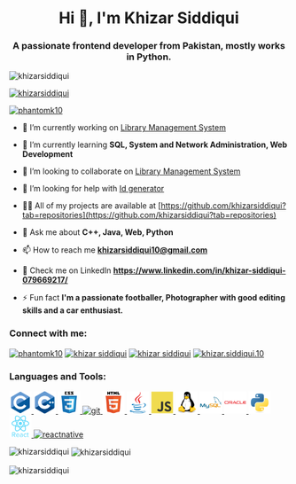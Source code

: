 <h1 align="center">Hi 👋, I'm Khizar Siddiqui</h1>
<h3 align="center">A passionate frontend developer from Pakistan, mostly works in Python.</h3>

<p align="left"> <img src="https://komarev.com/ghpvc/?username=khizarsiddiqui&label=Profile%20views&color=0e75b6&style=flat" alt="khizarsiddiqui" /> </p>

<p align="left"> <a href="https://github.com/ryo-ma/github-profile-trophy"><img src="https://github-profile-trophy.vercel.app/?username=khizarsiddiqui" alt="khizarsiddiqui" /></a> </p>

<p align="left"> <a href="https://twitter.com/K10Phantom" target="blank"><img src="https://img.shields.io/twitter/follow/phantomk10?logo=twitter&style=for-the-badge" alt="phantomk10" /></a> </p>

- 🔭 I’m currently working on [Library Management System](https://github.com/khizarsiddiqui/LibraryManagement)

- 🌱 I’m currently learning **SQL, System and Network Administration, Web Development**

- 👯 I’m looking to collaborate on [Library Management System](https://github.com/khizarsiddiqui/LibraryManagement)

- 🤝 I’m looking for help with [Id generator](https://github.com/khizarsiddiqui/Idgenerator)

- 👨‍💻 All of my projects are available at [https://github.com/khizarsiddiqui?tab=repositories](https://github.com/khizarsiddiqui?tab=repositories)

- 💬 Ask me about **C++, Java, Web, Python**

- 📫 How to reach me **khizarsiddiqui10@gmail.com**

- 📄 Check me on LinkedIn **https://www.linkedin.com/in/khizar-siddiqui-079669217/**

- ⚡ Fun fact **I'm a passionate footballer, Photographer with good editing skills and a car enthusiast.**

<h3 align="left">Connect with me:</h3>
<p align="left">
<a href="https://twitter.com/K10Phantom" target="blank"><img align="center" src="https://raw.githubusercontent.com/rahuldkjain/github-profile-readme-generator/master/src/images/icons/Social/twitter.svg" alt="phantomk10" height="30" width="40" /></a>
<a href="https://www.linkedin.com/in/khizar-siddiqui-079669217/" target="blank"><img align="center" src="https://raw.githubusercontent.com/rahuldkjain/github-profile-readme-generator/master/src/images/icons/Social/linked-in-alt.svg" alt="khizar siddiqui" height="30" width="40" /></a>
<a href="https://www.facebook.com/profile.php?id=100004138755864" target="blank"><img align="center" src="https://raw.githubusercontent.com/rahuldkjain/github-profile-readme-generator/master/src/images/icons/Social/facebook.svg" alt="khizar siddiqui" height="30" width="40" /></a>
<a href="https://instagram.com/khizar.siddiqui.10" target="blank"><img align="center" src="https://raw.githubusercontent.com/rahuldkjain/github-profile-readme-generator/master/src/images/icons/Social/instagram.svg" alt="khizar.siddiqui.10" height="30" width="40" /></a>
</p>

<h3 align="left">Languages and Tools:</h3>
<p align="left"> <a href="https://www.cprogramming.com/" target="_blank" rel="noreferrer"> <img src="https://raw.githubusercontent.com/devicons/devicon/master/icons/c/c-original.svg" alt="c" width="40" height="40"/> </a> <a href="https://www.w3schools.com/cpp/" target="_blank" rel="noreferrer"> <img src="https://raw.githubusercontent.com/devicons/devicon/master/icons/cplusplus/cplusplus-original.svg" alt="cplusplus" width="40" height="40"/> </a> <a href="https://www.w3schools.com/css/" target="_blank" rel="noreferrer"> <img src="https://raw.githubusercontent.com/devicons/devicon/master/icons/css3/css3-original-wordmark.svg" alt="css3" width="40" height="40"/> </a> <a href="https://git-scm.com/" target="_blank" rel="noreferrer"> <img src="https://www.vectorlogo.zone/logos/git-scm/git-scm-icon.svg" alt="git" width="40" height="40"/> </a> <a href="https://www.w3.org/html/" target="_blank" rel="noreferrer"> <img src="https://raw.githubusercontent.com/devicons/devicon/master/icons/html5/html5-original-wordmark.svg" alt="html5" width="40" height="40"/> </a> <a href="https://www.java.com" target="_blank" rel="noreferrer"> <img src="https://raw.githubusercontent.com/devicons/devicon/master/icons/java/java-original.svg" alt="java" width="40" height="40"/> </a> <a href="https://developer.mozilla.org/en-US/docs/Web/JavaScript" target="_blank" rel="noreferrer"> <img src="https://raw.githubusercontent.com/devicons/devicon/master/icons/javascript/javascript-original.svg" alt="javascript" width="40" height="40"/> </a> <a href="https://www.linux.org/" target="_blank" rel="noreferrer"> <img src="https://raw.githubusercontent.com/devicons/devicon/master/icons/linux/linux-original.svg" alt="linux" width="40" height="40"/> </a> <a href="https://www.mysql.com/" target="_blank" rel="noreferrer"> <img src="https://raw.githubusercontent.com/devicons/devicon/master/icons/mysql/mysql-original-wordmark.svg" alt="mysql" width="40" height="40"/> </a> <a href="https://www.oracle.com/" target="_blank" rel="noreferrer"> <img src="https://raw.githubusercontent.com/devicons/devicon/master/icons/oracle/oracle-original.svg" alt="oracle" width="40" height="40"/> </a> <a href="https://www.python.org" target="_blank" rel="noreferrer"> <img src="https://raw.githubusercontent.com/devicons/devicon/master/icons/python/python-original.svg" alt="python" width="40" height="40"/> </a> <a href="https://reactjs.org/" target="_blank" rel="noreferrer"> <img src="https://raw.githubusercontent.com/devicons/devicon/master/icons/react/react-original-wordmark.svg" alt="react" width="40" height="40"/> </a> <a href="https://reactnative.dev/" target="_blank" rel="noreferrer"> <img src="https://reactnative.dev/img/header_logo.svg" alt="reactnative" width="40" height="40"/> </a> </p>

<p><img align="left" src="https://github-readme-stats.vercel.app/api/top-langs?username=khizarsiddiqui&show_icons=true&locale=en&layout=compact" alt="khizarsiddiqui" /></p>

<p>&nbsp;<img align="center" src="https://github-readme-stats.vercel.app/api?username=khizarsiddiqui&show_icons=true&locale=en" alt="khizarsiddiqui" /></p>

<p><img align="center" src="https://github-readme-streak-stats.herokuapp.com/?user=khizarsiddiqui&" alt="khizarsiddiqui" /></p>

